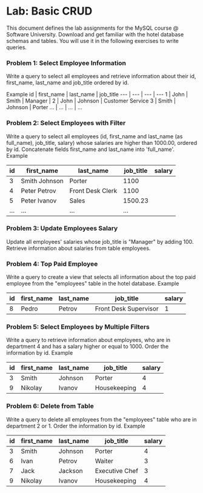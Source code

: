 # Lab: Basic CRUD #

This document defines the lab assignments for the MySQL course @ Software University. 
Download and get familiar with the hotel database schemas and tables. You will use it in the following exercises to write queries.

### Problem 1: Select Employee Information ###
Write a query to select all employees and retrieve information about their id, first_name, last_name and job_title ordered by id.

Example
id | first_name | last_name | job_title
--- | --- | --- | --- 
1 | John | Smith | Manager | 
2 | John | Johnson | Customer Service
3 | Smith | Johnson | Porter
… | … | … | …

### Problem 2: Select Employees with Filter ###
Write a query to select all employees (id, first_name and last_name (as full_name), job_title, salary) whose salaries are higher than 1000.00, ordered by id. Concatenate fields first_name and last_name into 'full_name'.
Example

id | first_name | last_name | job_title | salary
--- | --- | --- | --- | ---
3 | Smith Johnson | Porter | 1100
4 | Peter Petrov | Front Desk Clerk | 1100
5 | Peter Ivanov | Sales | 1500.23
… | … | … | …


### Problem 3: Update Employees Salary ###
Update all employees' salaries whose job_title is "Manager" by adding 100. 
Retrieve information about salaries from table employees.


### Problem 4: Top Paid Employee ###
Write a query to create a view that selects all information about the top paid employee from the "employees" table in the hotel database.
Example


id | first_name | last_name | job_title | salary
--- | --- | --- | --- | ---
8 | Pedro | Petrov | Front Desk Supervisor | 1 | 2100

### Problem 5: Select Employees by Multiple Filters ###
Write a query to retrieve information about employees, who are in department 4 and has a salary higher or equal to 1000. Order the information by id.
Example

id | first_name | last_name | job_title | salary
--- | --- | --- | --- | ---
3 | Smith | Johnson | Porter | 4 | 1100
9 | Nikolay | Ivanov | Housekeeping | 4 | 1600

### Problem 6: Delete from Table ###
Write a query to delete all employees from the "employees" table who are in department 2 or 1. Order the information by id.
Example

id | first_name | last_name | job_title | salary
--- | --- | --- | --- | ---
3 | Smith | Johnson | Porter | 4 | 1100
6 | Ivan | Petrov | Waiter | 3 | 990
7 | Jack | Jackson | Executive Chef | 3 | 1800
9 | Nikolay | Ivanov | Housekeeping | 4 | 1600




